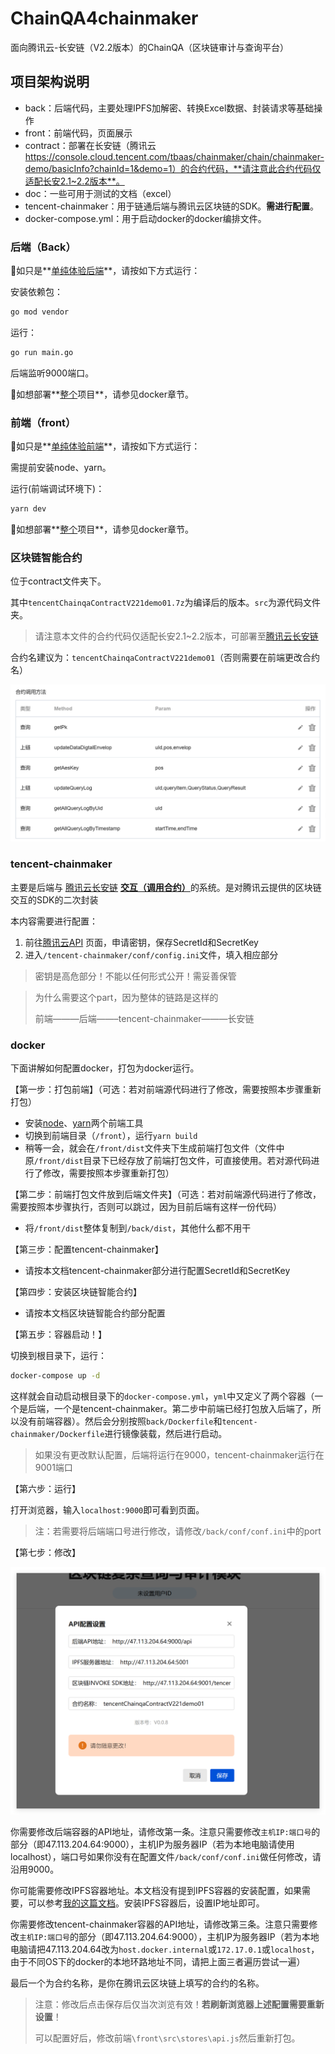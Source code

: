 # ChainQA4chainmaker

面向腾讯云-长安链（V2.2版本）的ChainQA（区块链审计与查询平台）



## 项目架构说明

- back：后端代码，主要处理IPFS加解密、转换Excel数据、封装请求等基础操作
- front：前端代码，页面展示
- contract：部署在长安链（腾讯云 https://console.cloud.tencent.com/tbaas/chainmaker/chain/chainmaker-demo/basicInfo?chainId=1&demo=1）的合约代码，**请注意此合约代码仅适配长安2.1~2.2版本**。
- doc：一些可用于测试的文档（excel）
- tencent-chainmaker：用于链通后端与腾讯云区块链的SDK。**需进行配置**。
- docker-compose.yml：用于启动docker的docker编排文件。

### 后端（Back）

👋如只是**<u>单纯体验后端</u>**，请按如下方式运行：

安装依赖包：

```bash
go mod vendor
```

运行：

```bash
go run main.go
```

后端监听9000端口。

👋如想部署**<u>整个</u>项目**，请参见docker章节。

### 前端（front）

👋如只是**<u>单纯体验前端</u>**，请按如下方式运行：

需提前安装node、yarn。

运行(前端调试环境下)：

```bash
yarn dev
```

👋如想部署**<u>整个</u>项目**，请参见docker章节。

### 区块链智能合约

位于contract文件夹下。

其中`tencentChainqaContractV221demo01.7z`为编译后的版本。`src`为源代码文件夹。

> 请注意本文件的合约代码仅适配长安2.1~2.2版本，可部署至[腾讯云长安链](https://console.cloud.tencent.com/tbaas/chainmaker/chain/chainmaker-demo/basicInfo?chainId=1&demo=1)

合约名建议为：`tencentChainqaContractV221demo01`（否则需要在前端更改合约名）

![合约方法](./doc/img/contract-method.png)

### tencent-chainmaker

主要是后端与 [腾讯云长安链](https://console.cloud.tencent.com/tbaas/chainmaker/chain/chainmaker-demo/basicInfo?chainId=1&demo=1) <u>**交互（调用合约）**</u>的系统。是对腾讯云提供的区块链交互的SDK的二次封装

本内容需要进行配置：

1. 前往[腾讯云API](https://console.cloud.tencent.com/cam/capi) 页面，申请密钥，保存SecretId和SecretKey
2. 进入`/tencent-chainmaker/conf/config.ini`文件，填入相应部分

> 密钥是高危部分！不能以任何形式公开！需妥善保管

> 为什么需要这个part，因为整体的链路是这样的
>
> 前端———后端——–tencent-chainmaker———长安链

### docker

下面讲解如何配置docker，打包为docker运行。

【第一步：打包前端】（可选：若对前端源代码进行了修改，需要按照本步骤重新打包）

- 安装[node](https://blog.csdn.net/muzidigbig/article/details/80493880)、[yarn](https://blog.csdn.net/qq_63055262/article/details/135776853)两个前端工具
- 切换到前端目录（`/front`），运行`yarn build`
- 稍等一会，就会在`/front/dist`文件夹下生成前端打包文件（文件中原`/front/dist`目录下已经存放了前端打包文件，可直接使用。若对源代码进行了修改，需要按照本步骤重新打包）

【第二步：前端打包文件放到后端文件夹】（可选：若对前端源代码进行了修改，需要按照本步骤执行，否则可以跳过，因为目前后端有这样一份代码）

- 将`/front/dist`整体复制到`/back/dist`，其他什么都不用干

【第三步：配置tencent-chainmaker】

- 请按本文档tencent-chainmaker部分进行配置SecretId和SecretKey

【第四步：安装区块链智能合约】

- 请按本文档区块链智能合约部分配置

【第五步：容器启动！】

切换到根目录下，运行：

```bash
docker-compose up -d
```

这样就会自动启动根目录下的`docker-compose.yml`，`yml`中又定义了两个容器（一个是后端，一个是tencent-chainmaker。第二步中前端已经打包放入后端了，所以没有前端容器）。然后会分别按照`back/Dockerfile`和`tencent-chainmaker/Dockerfile`进行镜像装载，然后进行启动。

> 如果没有更改默认配置，后端将运行在9000，tencent-chainmaker运行在9001端口

【第六步：运行】

打开浏览器，输入`localhost:9000`即可看到页面。

> 注：若需要将后端端口号进行修改，请修改`/back/conf/conf.ini`中的port

【第七步：修改】

![](./doc/img/modify-in-front.png)

你需要修改后端容器的API地址，请修改第一条。注意只需要修改`主机IP:端口号`的部分（即47.113.204.64:9000），主机IP为服务器IP（若为本地电脑请使用localhost），端口号如果你没有在配置文件`/back/conf/conf.ini`做任何修改，请沿用9000。

你可能需要修改IPFS容器地址。本文档没有提到IPFS容器的安装配置，如果需要，可以参考[我的这篇文档](https://www.yuque.com/jjq0425/pku/cm112pwu470v3q9n)。安装IPFS容器后，设置IP地址即可。

你需要修改tencent-chainmaker容器的API地址，请修改第三条。注意只需要修改`主机IP:端口号`的部分（即47.113.204.64:9000），主机IP为服务器IP（若为本地电脑请把47.113.204.64改为`host.docker.internal`或`172.17.0.1`或`localhost`，由于不同OS下的docker的本地环路地址不同，请把上面三者遍历尝试一遍）

最后一个为合约名称，是你在腾讯云区块链上填写的合约的名称。

> 注意：修改后点击保存后仅当次浏览有效！**若刷新浏览器上述配置需要重新设置**！
>
> 可以配置好后，修改前端`\front\src\stores\api.js`然后重新打包。

